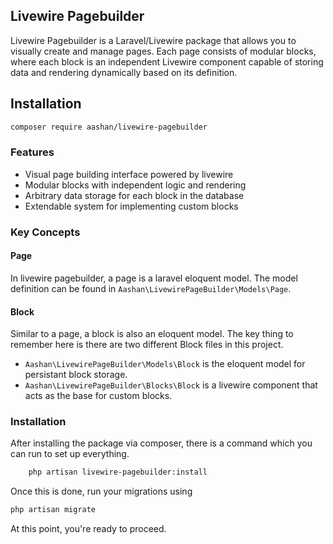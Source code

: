 ## Livewire Pagebuilder 
Livewire Pagebuilder is a Laravel/Livewire package that allows you to visually create and manage pages. Each page consists of modular blocks, where each block is an independent Livewire component capable of storing data and rendering dynamically based on its definition.

## Installation
```bash
composer require aashan/livewire-pagebuilder
```

### Features
- Visual page building interface powered by livewire 
- Modular blocks with independent logic and rendering
- Arbitrary data storage for each block in the database
- Extendable system for implementing custom blocks 

### Key Concepts
#### Page 
In livewire pagebuilder, a page is a laravel eloquent model. The model definition can be found in `Aashan\LivewirePageBuilder\Models\Page`.
#### Block 
Similar to a page, a block is also an eloquent model. The key thing to remember here is there are two different Block files in this project.
- `Aashan\LivewirePageBuilder\Models\Block` is the eloquent model for persistant block storage.
- `Aashan\LivewirePageBuilder\Blocks\Block` is a livewire component that acts as the base for custom blocks.

### Installation
After installing the package via composer, there is a command which you can run to set up everything.
```bash 
    php artisan livewire-pagebuilder:install
```

Once this is done, run your migrations using 
```bash 
php artisan migrate
```

At this point, you're ready to proceed.

